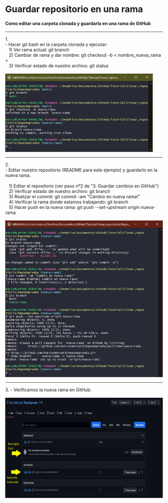 # Guardar repositorio en una rama
#### Como editar una carpeta clonada y guardarla en una rama de GitHub
<hr>
<n>1. </n>
<st><br>
- Hacer git bash en la carpeta clonada y ejecutar:
<br>&nbsp&nbsp
1) Ver rama actual: <g>git branch</g><st>
<br>&nbsp&nbsp
2) Cambiar de rama y dar nombre: <g>git checkout -b < nombre_nueva_rama ></g><st>
<br>&nbsp&nbsp
3) Verificar estado de nuestro archivo: <g>git status</g><st><br>
<br>
<img src="_src/UsarRama1.png"  height="250">
<hr>
<n>2. </n>
<st><br>
- Editar nuestro repositorio (README para este ejemplo) y guardarlo en la nueva rama.
<br>
<br>&nbsp&nbsp
1) Editar el repositorio (ver paso nº2 de "3. Guardar cambios en GitHub")<st>
<br>&nbsp&nbsp
2) Verificar estado de nuestro archivo: <g>git branch</g><st>
<br>&nbsp&nbsp
3) Realizar el commit: <g>git commit -am "Cambio en nueva rama!"</g><st>
<br>&nbsp&nbsp
4) Verificar la rama donde estamos trabajando: <g>git branch</g><st>
<br>&nbsp&nbsp
5) Hacer push en la nueva rama: <g>git push --set-upstream origin nueva-rama</g><st>
<br>&nbsp&nbsp
<img src="_src/UsarRama2.png"  height="500">
<hr>
<n>3. </n>
<st>
- Verificamos la nueva rama en GitHub:</st>
<br>&nbsp&nbsp
<img src="_src/UsarRama3.png"  height="320">
